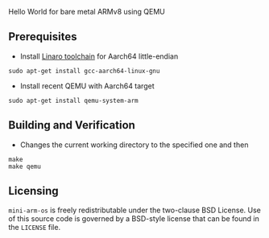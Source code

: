 Hello World for bare metal ARMv8 using QEMU

Prerequisites
-------------
- Install [Linaro toolchain](http://www.linaro.org/downloads/) for Aarch64 little-endian
```
sudo apt-get install gcc-aarch64-linux-gnu
```
- Install recent QEMU with Aarch64 target
```
sudo apt-get install qemu-system-arm
```

Building and Verification
-------------------------
* Changes the current working directory to the specified one and then
```
make
make qemu
```

Licensing
---------
`mini-arm-os` is freely redistributable under the two-clause BSD License.
Use of this source code is governed by a BSD-style license that can be found
in the `LICENSE` file.
